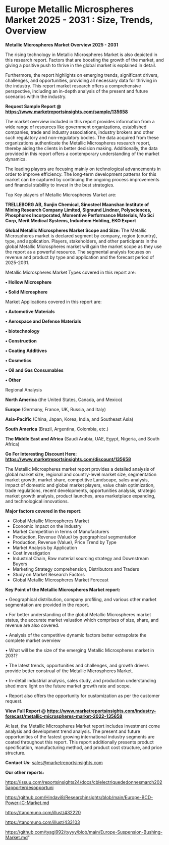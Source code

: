  # Europe Metallic Microspheres Market 2025 - 2031 : Size, Trends, Overview

<Strong> Metallic Microspheres Market Overview 2025 - 2031</strong>

The rising technology in Metallic Microspheres Market is also depicted in this research report. Factors that are boosting the growth of the market, and giving a positive push to thrive in the global market is explained in detail.

Furthermore, the report highlights on emerging trends, significant drivers, challenges, and opportunities, providing all necessary data for thriving in the industry. This report market research offers a comprehensive perspective, including an in-depth analysis of the present and future scenarios within the industry.

<strong>Request Sample Report @ <a href=https://www.marketreportsinsights.com/sample/135658>https://www.marketreportsinsights.com/sample/135658</a></strong>

The market overview included in this report provides information from a wide range of resources like government organizations, established companies, trade and industry associations, industry brokers and other such regulatory and non-regulatory bodies. The data acquired from these organizations authenticate the Metallic Microspheres research report, thereby aiding the clients in better decision making. Additionally, the data provided in this report offers a contemporary understanding of the market dynamics.

The leading players are focusing mainly on technological advancements in order to improve efficiency. The long-term development patterns for this market can be captured by continuing the ongoing process improvements and financial stability to invest in the best strategies.

Top Key players of Metallic Microspheres Market are:

<strong>TRELLEBORG AB, Sunjin Chemical, Sinosteel Maanshan Institute of Mining Research Company Limited, Sigmund Lindner, Polysciences, Phosphorex Incorporated, Momentive Performance Materials, Mo Sci Corp, Merit Medical Systems, Induchem Holding, EKO Export</strong>

<strong><b>Global Metallic Microspheres Market Scope and Size:</b></strong>
The Metallic Microspheres market is declared segment by company, region (country), type, and application. Players, stakeholders, and other participants in the global Metallic Microspheres market will gain the market scope as they use the report as a powerful resource. The segmental analysis focuses on revenue and product by type and application and the forecast period of 2025-2031.

Metallic Microspheres Market Types covered in this report are:

<strong>• Hollow Microsphere

• Solid Microsphere</strong>

Market Applications covered in this report are:

<strong>• Automotive Materials

• Aerospace and Defense Materials

• biotechnology

• Construction

• Coating Additives

• Cosmetics

• Oil and Gas Consumables

• Other</strong> 

Regional Analysis

<strong>North America</strong> (the United States, Canada, and Mexico)

<strong>Europe</strong> (Germany, France, UK, Russia, and Italy)

<strong>Asia-Pacific</strong> (China, Japan, Korea, India, and Southeast Asia)

<strong>South America</strong> (Brazil, Argentina, Colombia, etc.)

<strong>The Middle East and Africa</strong> (Saudi Arabia, UAE, Egypt, Nigeria, and South Africa)

<strong>Go For Interesting Discount Here: <a href=https://www.marketreportsinsights.com/discount/135658>https://www.marketreportsinsights.com/discount/135658</a></strong>

The Metallic Microspheres market report provides a detailed analysis of global market size, regional and country-level market size, segmentation market growth, market share, competitive Landscape, sales analysis, impact of domestic and global market players, value chain optimization, trade regulations, recent developments, opportunities analysis, strategic market growth analysis, product launches, area marketplace expanding, and technological innovations.

<strong><b>Major factors covered in the report:</b></strong>
<ul>
  <li>Global Metallic Microspheres Market </li>
  <li>Economic Impact on the Industry</li>
  <li>Market Competition in terms of Manufacturers</li>
  <li>Production, Revenue (Value) by geographical segmentation</li>
  <li>Production, Revenue (Value), Price Trend by Type</li>
  <li>Market Analysis by Application</li>
  <li>Cost Investigation</li>
  <li>Industrial Chain, Raw material sourcing strategy and Downstream Buyers</li>
  <li>Marketing Strategy comprehension, Distributors and Traders</li>
  <li>Study on Market Research Factors</li>
  <li>Global Metallic Microspheres Market Forecast</li>
</ul>

<strong><b>Key Point of the Metallic Microspheres Market report:</b></strong>

• Geographical distribution, company profiling, and various other market segmentation are provided in the report.

• For better understanding of the global Metallic Microspheres market status, the accurate market valuation which comprises of size, share, and revenue are also covered.

• Analysis of the competitive dynamic factors better extrapolate the complete market overview

• What will be the size of the emerging Metallic Microspheres market in 2031?

• The latest trends, opportunities and challenges, and growth drivers provide better construal of the Metallic Microspheres Market.

• In-detail industrial analysis, sales study, and production understanding shed more light on the future market growth rate and scope.

• Report also offers the opportunity for customization as per the customer request.

<strong><b>View Full Report @ <a href=https://www.marketreportsinsights.com/industry-forecast/metallic-microspheres-market-2022-135658>https://www.marketreportsinsights.com/industry-forecast/metallic-microspheres-market-2022-135658</a></b></strong>


At last, the Metallic Microspheres Market report includes investment come analysis and development trend analysis. The present and future opportunities of the fastest growing international industry segments are coated throughout this report. This report additionally presents product specification, manufacturing method, and product cost structure, and price structure.

<strong>Contact Us:</strong>
sales@marketreportsinsights.com

<strong>Our other reports:</strong>

<a href=https://issuu.com/reportsinsights24/docs/cblelectriquededonnesmarch2025apporterdesopportuni>https://issuu.com/reportsinsights24/docs/cblelectriquededonnesmarch2025apporterdesopportuni</a>

<a href=https://github.com/Hindavi8/Researchinsights/blob/main/Europe-BCD-Power-IC-Market.md>https://github.com/Hindavi8/Researchinsights/blob/main/Europe-BCD-Power-IC-Market.md</a>

<a href=https://tanomuno.com/illust/432220>https://tanomuno.com/illust/432220</a>

<a href=https://tanomuno.com/illust/433103>https://tanomuno.com/illust/433103</a>

<a href=https://github.com/tyagi992/tyyyy/blob/main/Europe-Suspension-Bushing-Market.md>https://github.com/tyagi992/tyyyy/blob/main/Europe-Suspension-Bushing-Market.md</a>"
